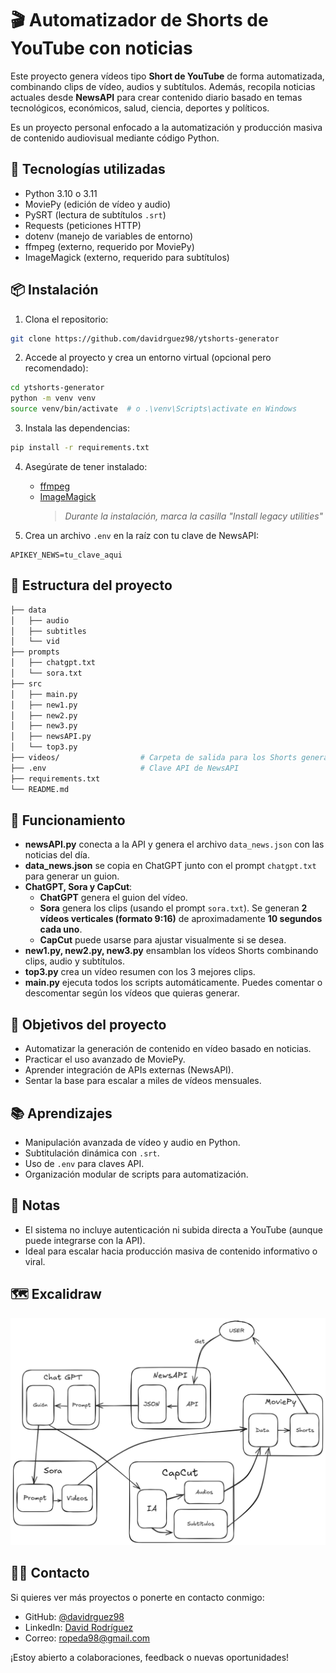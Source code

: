# 🎬 Automatizador de Shorts de YouTube con noticias

Este proyecto genera vídeos tipo **Short de YouTube** de forma automatizada, combinando clips de vídeo, audios y subtítulos. Además, recopila noticias actuales desde **NewsAPI** para crear contenido diario basado en temas tecnológicos, económicos, salud, ciencia, deportes y políticos.

Es un proyecto personal enfocado a la automatización y producción masiva de contenido audiovisual mediante código Python.


## 🚀 Tecnologías utilizadas

- Python 3.10 o 3.11
- MoviePy (edición de vídeo y audio)
- PySRT (lectura de subtítulos `.srt`)
- Requests (peticiones HTTP)
- dotenv (manejo de variables de entorno)
- ffmpeg (externo, requerido por MoviePy)
- ImageMagick (externo, requerido para subtítulos)


## 📦 Instalación

1. Clona el repositorio:
```bash
git clone https://github.com/davidrguez98/ytshorts-generator
```

2. Accede al proyecto y crea un entorno virtual (opcional pero recomendado):
```bash
cd ytshorts-generator
python -m venv venv
source venv/bin/activate  # o .\venv\Scripts\activate en Windows
```

3. Instala las dependencias:
```bash
pip install -r requirements.txt
```

4. Asegúrate de tener instalado:
   - [ffmpeg](https://ffmpeg.org/download.html)
   - [ImageMagick](https://imagemagick.org/script/download.php)  
     > *Durante la instalación, marca la casilla "Install legacy utilities"*

5. Crea un archivo `.env` en la raíz con tu clave de NewsAPI:
```
APIKEY_NEWS=tu_clave_aqui
```


## 📁 Estructura del proyecto

```bash
├── data
│   ├── audio
│   ├── subtitles
│   └── vid
├── prompts
│   ├── chatgpt.txt
│   └── sora.txt
├── src
│   ├── main.py
│   ├── new1.py
│   ├── new2.py
│   ├── new3.py
│   ├── newsAPI.py
│   └── top3.py
├── videos/                  # Carpeta de salida para los Shorts generados
├── .env                     # Clave API de NewsAPI
├── requirements.txt
└── README.md
```


## 🧠 Funcionamiento

- **newsAPI.py** conecta a la API y genera el archivo `data_news.json` con las noticias del día.
- **data_news.json** se copia en ChatGPT junto con el prompt `chatgpt.txt` para generar un guion.
- **ChatGPT, Sora y CapCut**:
  - **ChatGPT** genera el guion del vídeo.
  - **Sora** genera los clips (usando el prompt `sora.txt`). Se generan **2 vídeos verticales (formato 9:16)** de aproximadamente **10 segundos cada uno**.
  - **CapCut** puede usarse para ajustar visualmente si se desea.
- **new1.py, new2.py, new3.py** ensamblan los vídeos Shorts combinando clips, audio y subtítulos.
- **top3.py** crea un vídeo resumen con los 3 mejores clips.
- **main.py** ejecuta todos los scripts automáticamente. Puedes comentar o descomentar según los vídeos que quieras generar.


## 🎯 Objetivos del proyecto

- Automatizar la generación de contenido en vídeo basado en noticias.
- Practicar el uso avanzado de MoviePy.
- Aprender integración de APIs externas (NewsAPI).
- Sentar la base para escalar a miles de vídeos mensuales.


## 📚 Aprendizajes

- Manipulación avanzada de vídeo y audio en Python.
- Subtitulación dinámica con `.srt`.
- Uso de `.env` para claves API.
- Organización modular de scripts para automatización.


## 📌 Notas

- El sistema no incluye autenticación ni subida directa a YouTube (aunque puede integrarse con la API).
- Ideal para escalar hacia producción masiva de contenido informativo o viral.

## 🗺️ Excalidraw

![Excalidraw](./assets/screenshots/excalidraw.png)

## 👨‍💻 Contacto

Si quieres ver más proyectos o ponerte en contacto conmigo:

- GitHub: [@davidrguez98](https://github.com/davidrguez98)
- LinkedIn: [David Rodríguez](https://www.linkedin.com/in/davidrguez98)
- Correo: ropeda98@gmail.com

¡Estoy abierto a colaboraciones, feedback o nuevas oportunidades!
